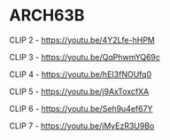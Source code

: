 # ARCH63B
CLIP 2 - https://youtu.be/4Y2Lfe-hHPM

CLIP 3 - https://youtu.be/QqPhwmYQ69c

CLIP 4 - https://youtu.be/hEI3fNOUfq0

CLIP 5 - https://youtu.be/j9AxToxcfXA

CLIP 6 - https://youtu.be/Seh9u4ef67Y

CLIP 7 - https://youtu.be/jMyEzR3U9Bo
